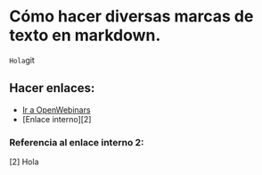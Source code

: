 # Cómo hacer diversas marcas de texto en markdown.

`Hola`git

## Hacer enlaces:

- [Ir a OpenWebinars](https://openwebinars.net/academia/)
- [Enlace interno][2]

### Referencia al enlace interno 2:
[2] Hola